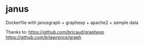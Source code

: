 # janus

Dockerfile with janusgraph + graphexp + apache2 + sample data 

Thanks to:
https://github.com/bricaud/graphexp
https://github.com/krlawrence/graph
